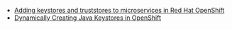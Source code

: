- [Adding keystores and truststores to microservices in Red Hat OpenShift](https://developers.redhat.com/blog/2020/06/05/adding-keystores-and-truststores-to-microservices-in-red-hat-openshift)
- [Dynamically Creating Java Keystores in OpenShift](https://developers.redhat.com/blog/2017/11/22/dynamically-creating-java-keystores-openshift#)
